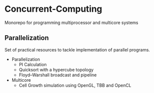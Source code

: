 # Concurrent-Computing

Monorepo for programming multiprocessor and multicore systems

## Parallelization

Set of practical resources to tackle implementation of parallel programs.

- Parallelization
  - PI Calculation
  - Quicksort with a hypercube topology
  - Floyd–Warshall broadcast and pipeline
- Multicore
  - Cell Growth simulation using OpenGL, TBB and OpenCL
